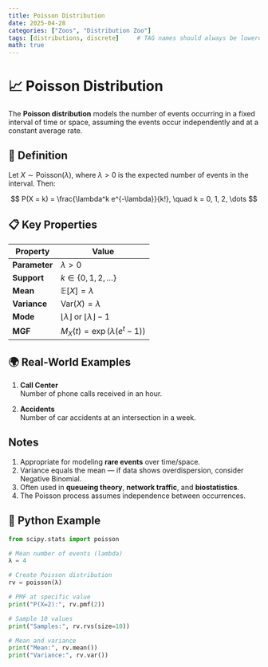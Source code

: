 ```yaml
---
title: Poisson Distribution
date: 2025-04-28
categories: ["Zoos", "Distribution Zoo"]
tags: [distributions, discrete]     # TAG names should always be lowercase
math: true
---
```


# 📈 Poisson Distribution

The **Poisson distribution** models the number of events occurring in a fixed interval of time or space, assuming the events occur independently and at a constant average rate.

## 📌 Definition

Let $X \sim \text{Poisson}(\lambda)$, where $\lambda > 0$ is the expected number of events in the interval. Then:

$$
P(X = k) = \frac{\lambda^k e^{-\lambda}}{k!}, \quad k = 0, 1, 2, \dots
$$

## 📋 Key Properties

| Property             | Value                              |
|----------------------|--------------------------------------|
| **Parameter**        | $\lambda > 0$                       |
| **Support**          | $k \in \{0, 1, 2, \dots\}$           |
| **Mean**             | $\mathbb{E}[X] = \lambda$           |
| **Variance**         | $\text{Var}(X) = \lambda$           |
| **Mode**             | $\lfloor \lambda \rfloor$ or $\lfloor \lambda \rfloor - 1$ |
| **MGF**              | $M_X(t) = \exp(\lambda(e^t - 1))$   |

## 🌍 Real-World Examples

1. **Call Center**  
   Number of phone calls received in an hour.

2. **Accidents**  
   Number of car accidents at an intersection in a week.

## Notes

1. Appropriate for modeling **rare events** over time/space.
2. Variance equals the mean — if data shows overdispersion, consider Negative Binomial.
3. Often used in **queueing theory**, **network traffic**, and **biostatistics**.
4. The Poisson process assumes independence between occurrences.

## 🐍 Python Example

```python
from scipy.stats import poisson

# Mean number of events (lambda)
λ = 4

# Create Poisson distribution
rv = poisson(λ)

# PMF at specific value
print("P(X=2):", rv.pmf(2))

# Sample 10 values
print("Samples:", rv.rvs(size=10))

# Mean and variance
print("Mean:", rv.mean())
print("Variance:", rv.var())